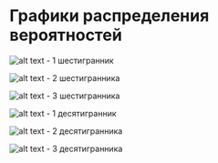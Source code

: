 # Графики распределения вероятностей

![alt text](https://cdn.discordapp.com/attachments/1056855218828103722/1056953315050651659/image.png) - 1 шестигранник

![alt text](https://media.discordapp.net/attachments/1056855218828103722/1056953371082362910/image.png) - 2 шестигранника

![alt text](https://cdn.discordapp.com/attachments/1056855218828103722/1056953400148893706/image.png) - 3 шестигранника

![alt text](https://cdn.discordapp.com/attachments/1056855218828103722/1056953432226926670/image.png) - 1 десятигранник

![alt text](https://cdn.discordapp.com/attachments/1056855218828103722/1056953462719529021/image.png) - 2 десятигранника 

![alt text](https://cdn.discordapp.com/attachments/1056855218828103722/1056953488011186316/image.png) - 3 десятигранника

